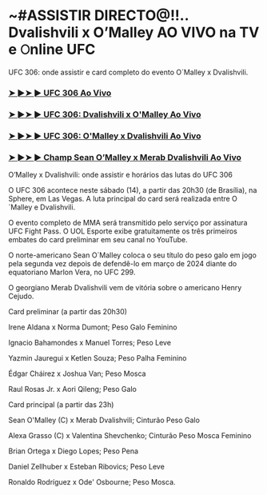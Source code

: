 #  ~#ASSISTIR DIRECTO@!!.. Dvalishvili x O’Malley AO VIVO na TV e 𝙾nline UFC

UFC 306: onde assistir e card completo do evento O´Malley x Dvalishvili.

<h3><a href="https://cutt.ly/2eR39DYI">➤ ►➤ ► UFC 306 Ao Vivo</a></h3>

<h3><a href="https://cutt.ly/2eR39DYI">➤ ►➤ ► UFC 306: Dvalishvili x O'Malley Ao Vivo</a></h3>

<h3><a href="https://cutt.ly/2eR39DYI">➤ ►➤ ► UFC 306: O'Malley x Dvalishvili Ao Vivo</a></h3>

<h3><a href="https://cutt.ly/2eR39DYI">➤ ►➤ ► Champ Sean O’Malley x Merab Dvalishvili Ao Vivo</a></h3>

O’Malley x Dvalishvili: onde assistir e horários das lutas do UFC 306

O UFC 306 acontece neste sábado (14), a partir das 20h30 (de Brasília), na Sphere, em Las Vegas. A luta principal do card será realizada entre O´Malley e Dvalishvili.

O evento completo de MMA será transmitido pelo serviço por assinatura UFC Fight Pass. O UOL Esporte exibe gratuitamente os três primeiros embates do card preliminar em seu canal no YouTube.

O norte-americano Sean O´Malley coloca o seu título do peso galo em jogo pela segunda vez depois de defendê-lo em março de 2024 diante do equatoriano Marlon Vera, no UFC 299.

O georgiano Merab Dvalishvili vem de vitória sobre o americano Henry Cejudo.

Card preliminar (a partir das 20h30)

Irene Aldana x Norma Dumont; Peso Galo Feminino

Ignacio Bahamondes x Manuel Torres; Peso Leve

Yazmin Jauregui x Ketlen Souza; Peso Palha Feminino

Édgar Cháirez x Joshua Van; Peso Mosca

Raul Rosas Jr. x Aori Qileng; Peso Galo

Card principal (a partir das 23h)

Sean O'Malley (C) x Merab Dvalishvili; Cinturão Peso Galo

Alexa Grasso (C) x Valentina Shevchenko; Cinturão Peso Mosca Feminino

Brian Ortega x Diego Lopes; Peso Pena

Daniel Zellhuber x Esteban Ribovics; Peso Leve

Ronaldo Rodríguez x Ode' Osbourne; Peso Mosca.
